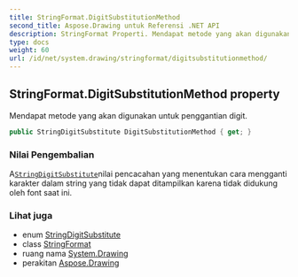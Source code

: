 ```yaml
---
title: StringFormat.DigitSubstitutionMethod
second_title: Aspose.Drawing untuk Referensi .NET API
description: StringFormat Properti. Mendapat metode yang akan digunakan untuk penggantian digit.
type: docs
weight: 60
url: /id/net/system.drawing/stringformat/digitsubstitutionmethod/
---
```

## StringFormat.DigitSubstitutionMethod property

Mendapat metode yang akan digunakan untuk penggantian digit.

```csharp
public StringDigitSubstitute DigitSubstitutionMethod { get; }
```

### Nilai Pengembalian

A[`StringDigitSubstitute`](../../stringdigitsubstitute/)nilai pencacahan yang menentukan cara mengganti karakter dalam string yang tidak dapat ditampilkan karena tidak didukung oleh font saat ini.

### Lihat juga

* enum [StringDigitSubstitute](../../stringdigitsubstitute/)
* class [StringFormat](../)
* ruang nama [System.Drawing](../../stringformat/)
* perakitan [Aspose.Drawing](../../../)


